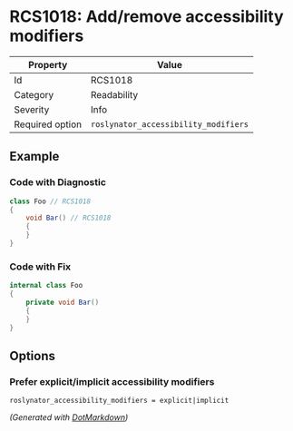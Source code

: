 # RCS1018: Add/remove accessibility modifiers

| Property        | Value                                |
| --------------- | ------------------------------------ |
| Id              | RCS1018                              |
| Category        | Readability                          |
| Severity        | Info                                 |
| Required option | `roslynator_accessibility_modifiers` |

## Example

### Code with Diagnostic

```csharp
class Foo // RCS1018
{
    void Bar() // RCS1018
    {
    }
}
```

### Code with Fix

```csharp
internal class Foo
{
    private void Bar()
    {
    }
}
```

## Options

### Prefer explicit/implicit accessibility modifiers

```editorconfig
roslynator_accessibility_modifiers = explicit|implicit
```


*\(Generated with [DotMarkdown](http://github.com/JosefPihrt/DotMarkdown)\)*